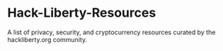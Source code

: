# Hack-Liberty-Resources
A list of privacy, security, and cryptocurrency resources curated by the hackliberty.org community.
